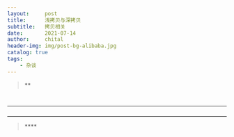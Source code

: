 ```yaml
---
layout:     post
title:      浅拷贝与深拷贝
subtitle:   拷贝相关
date:       2021-07-14
author:     chital
header-img: img/post-bg-alibaba.jpg
catalog: true
tags:
    - 杂谈
---
```


> **

# 



***
### 

***
>****<br>